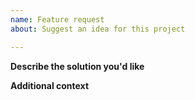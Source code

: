 ```yaml
---
name: Feature request
about: Suggest an idea for this project

---
```


**Describe the solution you'd like**


**Additional context**
